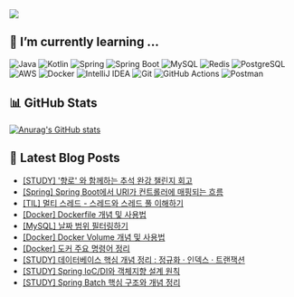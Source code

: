 <img src="https://capsule-render.vercel.app/api?type=waving&color=gradient&gradientColor=FFB6C1,E6E6FA,FFFACD&height=200&section=header&text=Welcome%20to%20chaewon's%20GITHUB%20!&fontSize=40&fontAlign=50&fontColor=ffffff&animation=fadeIn" />

## 🌱 I’m currently learning ...

<p>
  <!-- 언어 & 프레임워크 -->
  <img alt="Java" src="https://img.shields.io/badge/Java-007396?style=flat-square&logo=Java&logoColor=white"/>
  <img alt="Kotlin" src="https://img.shields.io/badge/Kotlin-0095D5?style=flat-square&logo=Kotlin&logoColor=white"/>
  <img alt="Spring" src="https://img.shields.io/badge/Spring-6DB33F?style=flat-square&logo=Spring&logoColor=white"/>
  <img alt="Spring Boot" src="https://img.shields.io/badge/Spring%20Boot-6DB33F?style=flat-square&logo=SpringBoot&logoColor=white"/>

  <!-- 데이터베이스 -->
  <img alt="MySQL" src="https://img.shields.io/badge/MySQL-4479A1?style=flat-square&logo=MySQL&logoColor=white"/>
  <img alt="Redis" src="https://img.shields.io/badge/Redis-DC382D?style=flat-square&logo=Redis&logoColor=white"/>
  <img alt="PostgreSQL" src="https://img.shields.io/badge/PostgreSQL-4169E1?style=flat-square&logo=PostgreSQL&logoColor=white"/>

  <!-- 클라우드 & 컨테이너 -->
  <img alt="AWS" src="https://img.shields.io/badge/AWS-232F3E?style=flat-square&logo=AmazonAWS&logoColor=white"/>
  <img alt="Docker" src="https://img.shields.io/badge/Docker-2496ED?style=flat-square&logo=Docker&logoColor=white"/>

  <!-- 개발 툴 & 버전 관리 -->
  <img alt="IntelliJ IDEA" src="https://img.shields.io/badge/IntelliJ%20IDEA-000000?style=flat-square&logo=IntelliJIDEA&logoColor=white"/>
  <img alt="Git" src="https://img.shields.io/badge/Git-F05032?style=flat-square&logo=Git&logoColor=white"/>
  <img alt="GitHub Actions" src="https://img.shields.io/badge/GitHub_Actions-2088FF?style=flat-square&logo=GitHubActions&logoColor=white"/>

  <!-- API 테스트 -->
  <img alt="Postman" src="https://img.shields.io/badge/Postman-FF6C37?style=flat-square&logo=Postman&logoColor=white"/>
</p>

## 📊 GitHub Stats

[![Anurag's GitHub stats](https://github-readme-stats.vercel.app/api?username=3uomlkh)](https://github.com/anuraghazra/github-readme-stats)

## 📕 Latest Blog Posts

<ul><li><a href='https://3uomlkh.tistory.com/406' target='_blank'>[STUDY] '향로' 와 함께하는 추석 완강 챌린지 회고  </a></li><li><a href='https://3uomlkh.tistory.com/404' target='_blank'>[Spring] Spring Boot에서 URI가 컨트롤러에 매핑되는 흐름</a></li><li><a href='https://3uomlkh.tistory.com/403' target='_blank'>[TIL] 멀티 스레드 - 스레드와 스레드 풀 이해하기</a></li><li><a href='https://3uomlkh.tistory.com/402' target='_blank'>[Docker] Dockerfile 개념 및 사용법</a></li><li><a href='https://3uomlkh.tistory.com/401' target='_blank'>[MySQL] 날짜 범위 필터링하기</a></li><li><a href='https://3uomlkh.tistory.com/400' target='_blank'>[Docker] Docker Volume 개념 및 사용법</a></li><li><a href='https://3uomlkh.tistory.com/399' target='_blank'>[Docker] 도커 주요 명령어 정리</a></li><li><a href='https://3uomlkh.tistory.com/397' target='_blank'>[STUDY] 데이터베이스 핵심 개념 정리 : 정규화 &middot; 인덱스 &middot; 트랜잭션</a></li><li><a href='https://3uomlkh.tistory.com/396' target='_blank'>[STUDY] Spring IoC/DI와 객체지향 설계 원칙</a></li><li><a href='https://3uomlkh.tistory.com/395' target='_blank'>[STUDY] Spring Batch 핵심 구조와 개념 정리</a></li></ul>